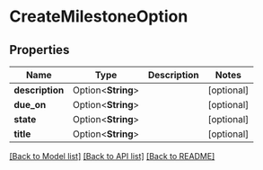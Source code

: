 # CreateMilestoneOption

## Properties

Name | Type | Description | Notes
------------ | ------------- | ------------- | -------------
**description** | Option<**String**> |  | [optional]
**due_on** | Option<**String**> |  | [optional]
**state** | Option<**String**> |  | [optional]
**title** | Option<**String**> |  | [optional]

[[Back to Model list]](../README.md#documentation-for-models) [[Back to API list]](../README.md#documentation-for-api-endpoints) [[Back to README]](../README.md)


